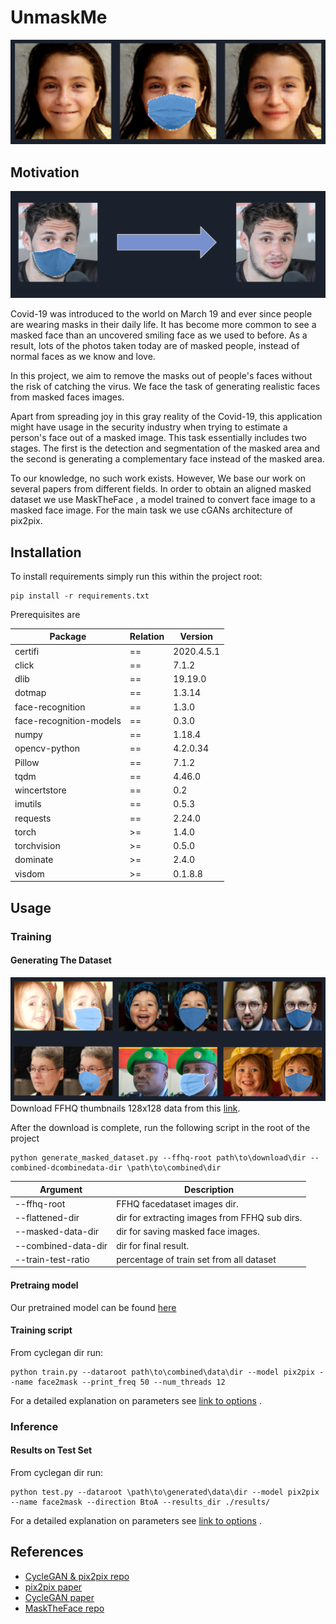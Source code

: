 # UnmaskMe

![result](resources/result.png)

## Motivation

![motivation](resources/motivation.png)

Covid-19 was introduced to the world on March 19 and ever since people are wearing masks in their daily life. It has
become more common to see a masked face than an uncovered smiling face as we used to before. As a result, lots of the
photos taken today are of masked people, instead of normal faces as we know and love.

In this project, we aim to remove the masks out of people's faces without the risk of catching the virus. We face the
task of generating realistic faces from masked faces images.

Apart from spreading joy in this gray reality of the Covid-19, this application might have usage in the security
industry when trying to estimate a person's face out of a masked image. This task essentially includes two stages. The
first is the detection and segmentation of the masked area and the second is generating a complementary face instead of
the masked area.

To our knowledge, no such work exists. However, We base our work on several papers from different fields. In order to
obtain an aligned masked dataset we use MaskTheFace , a model trained to convert face image to a masked face image. For
the main task we use cGANs architecture of pix2pix.

## Installation

To install requirements simply run this within the project root:

```
pip install -r requirements.txt 
```

Prerequisites are

| Package | Relation | Version |
| ------- | -------- | ------- |
| certifi | == | 2020.4.5.1 |
| click | == | 7.1.2 |
| dlib | == | 19.19.0 |
| dotmap | == | 1.3.14 |
| face-recognition | == | 1.3.0 |
| face-recognition-models | == | 0.3.0 |
| numpy | == | 1.18.4 |
| opencv-python | == | 4.2.0.34 |
| Pillow | == | 7.1.2 |
| tqdm | == | 4.46.0 |
| wincertstore | == | 0.2 |
| imutils | == | 0.5.3 |
| requests | == | 2.24.0 |
| torch | \>= | 1.4.0 |
| torchvision | \>= | 0.5.0 |
| dominate | \>= | 2.4.0 |
| visdom | \>= | 0.1.8.8 |

## Usage

### Training

#### Generating The Dataset

![result_image](resources/masktheface.png)
Download FFHQ thumbnails 128x128 data from this
[link](https://archive.org/download/ffhq-dataset/thumbnails128x128.zip).

After the download is complete, run the following script in the root of the project

```
python generate_masked_dataset.py --ffhq-root path\to\download\dir --combined-dcombinedata-dir \path\to\combined\dir
```

|Argument|Description|
|--------|-----------|
|--ffhq-root| FFHQ facedataset images dir.|
|--flattened-dir| dir for extracting images from FFHQ sub dirs.|
|--masked-data-dir| dir for saving masked face images.|
|--combined-data-dir| dir for final result.|
|--train-test-ratio| percentage of train set from all dataset|

#### Pretraing model

Our pretrained model can be found [here]()

#### Training script

From cyclegan dir run:

```
python train.py --dataroot path\to\combined\data\dir --model pix2pix --name face2mask --print_freq 50 --num_threads 12
```

For a detailed explanation on parameters
see [link to options](https://github.com/rvainshtein/unmaskme/blob/77d18a082daabe2cbf695956f0741ff15bf90dc7/cyclegan/options/base_options.py#L20)
.

### Inference

#### Results on Test Set

From cyclegan dir run:

```
python test.py --dataroot \path\to\generated\data\dir --model pix2pix --name face2mask --direction BtoA --results_dir ./results/
```

For a detailed explanation on parameters
see [link to options](https://github.com/rvainshtein/unmaskme/blob/77d18a082daabe2cbf695956f0741ff15bf90dc7/cyclegan/options/base_options.py#L20)
.

## References

- [CycleGAN & pix2pix repo](https://github.com/junyanz/pytorch-CycleGAN-and-pix2pix)
- [pix2pix paper](https://arxiv.org/pdf/1611.07004)
- [CycleGAN paper](https://arxiv.org/pdf/1703.10593)
- [MaskTheFace repo](https://github.com/aqeelanwar/MaskTheFace)


